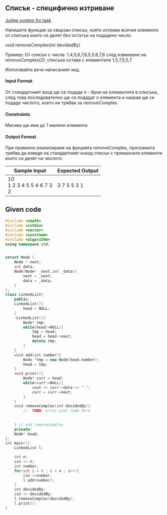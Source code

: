 
## Списък - специфично изтриване
[Judge system for task](https://www.hackerrank.com/contests/sda-test2/challenges/--82/problem)

Напишете функция за свързан списък, която изтрива всички елементи от списъка които се делят без остатък на подадено число.

void removeComplex(int devidedBy)

Пример: От списък с числа: 1,4,5,6,7,8,5,5,6,7,6 след извикване на *removeComplex(2)*, списъка остава с елементите 1,5,7,5,5,7

Използвайте вече написаният код.

#### Input Format

От стандартният вход ще се подаде n - броя на елементите в списъка, след това последователно ще се подадат n елемента и накрая ще се подаде числото, което ни трябва за removeComplex.

#### Constraints

Масива ще има до 1 милион елемента

#### Output Format

При правилно реализиране на фукцията removeComplex, програмата трябва да изведе на стандартният изход списък с премахнати елементи които се делят на числото.

Sample Input|Expected Output
-|-
10<br>1 2 3 4 5 5 4 6 7 3<br>2|3 7 5 5 3 1 

## Given code
```cpp
#include <cmath>
#include <cstdio>
#include <vector>
#include <iostream>
#include <algorithm>
using namespace std;


struct Node {
    Node * next;
    int data;
    Node(Node* _next,int _data){
        next = _next;
        data = _data;
    }
};
class LinkedList{
    public:
    LinkedList(){
        head = NULL;
    }
    ~LinkedList(){
        Node* tmp;
        while(head!=NULL){
            tmp = head;
            head = head->next;
            delete tmp;
        }
    }
    void add(int number){
        Node *tmp = new Node(head,number);
        head = tmp;
    }
    void print(){
        Node* curr = head;
        while(curr!=NULL){
            cout << curr->data << " ";
            curr = curr->next;
        }
    }
    void removeComplex(int devidedBy){
        //  TODO: write your code here  
      
      
    } // end removeComplex
    private:
    Node* head;
};
int main(){
    LinkedList l;

    int n;
    cin >> n;
    int number;
    for(int i = 0 ; i < n ; i++){
        cin >>number;
        l.add(number);
    }
    int devidedBy;
    cin >> devidedBy;
    l.removeComplex(devidedBy);
    l.print();
}
```
